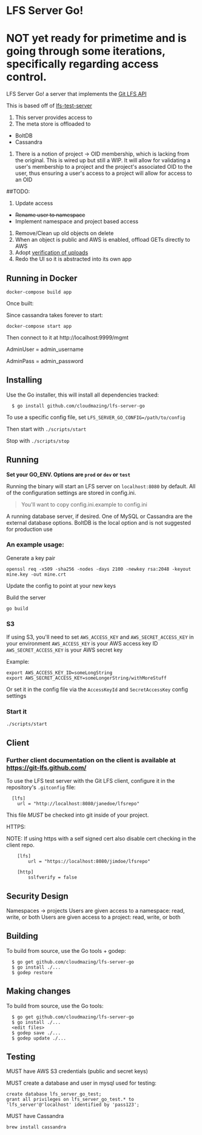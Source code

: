 LFS Server Go\!
======
# NOT yet ready for primetime and is going through some iterations, specifically regarding access control.

[lfs]: https://github.com/github/git-lfs
[api]: https://github.com/github/git-lfs/blob/master/docs/api.md

LFS Server Go\! a server that implements the [Git LFS API](https://github.com/github/git-lfs/tree/master/docs/api)

This is based off of [lfs-test-server](https://github.com/github/lfs-test-server)  

1. This server provides access to
1. The meta store is offloaded to
  * BoltDB
  * Cassandra
1. There is a notion of project -\> OID membership, which is lacking from the original.  This is wired up but still a WIP. It will allow for validating a user's membership to a project and the project's associated OID to the user, thus ensuring a user's access to a project will allow for access to an OID

##TODO:
1. Update access
  * ~~Rename user to namespace~~
  * Implement namespace and project based access
1. Remove/Clean up old objects on delete
1. When an object is public and AWS is enabled, offload GETs directly to AWS
1. Adopt [verification of uploads](https://github.com/github/git-lfs/tree/master/docs/api#verification)
1. Redo the UI so it is abstracted into its own app  

## Running in Docker

`docker-compose build app`

Once built:

Since cassandra takes forever to start:

`docker-compose start app`

Then connect to it at http://localhost:9999/mgmt

AdminUser = admin_username

AdminPass = admin_password


## Installing

Use the Go installer, this will install all dependencies tracked:

```
  $ go install github.com/cloudmazing/lfs-server-go
```

To use a specific config file, set `LFS_SERVER_GO_CONFIG=/path/to/config`

Then start with `./scripts/start`

Stop with `./scripts/stop`

## Running

<b> Set your GO\_ENV. Options are `prod` or `dev` or `test`</b>

Running the binary will start an LFS server on `localhost:8080` by default.
All of the configuration settings are stored in config.ini.
> You'll want to copy config.ini.example to config.ini

A running database server, if desired.  One of MySQL or Cassandra are the external
database options.  BoltDB is the local option and is not suggested for production use

### An example usage:

Generate a key pair
```
openssl req -x509 -sha256 -nodes -days 2100 -newkey rsa:2048 -keyout mine.key -out mine.crt
```

Update the config to point at your new keys

Build the server

```
go build
```

### S3

If using S3, you'll need to set `AWS_ACCESS_KEY` and `AWS_SECRET_ACCESS_KEY` in your environment
`AWS_ACCESS_KEY` is your AWS access key ID
`AWS_SECRET_ACCESS_KEY` is your AWS secret key

Example:
```
export AWS_ACCESS_KEY_ID=someLongString
export AWS_SECRET_ACCESS_KEY=someLongerString/withMoreStuff
```

Or set it in the config file via the `AccessKeyId` and `SecretAccessKey` config settings


### Start it

```
./scripts/start
```

## Client
### Further client documentation on the client is available at https://git-lfs.github.com/

To use the LFS test server with the Git LFS client, configure it in the repository's `.gitconfig` file:

```
  [lfs]
    url = "http://localhost:8080/janedoe/lfsrepo"
```

This file _MUST_ be checked into git inside of your project.

HTTPS:

NOTE: If using https with a self signed cert also disable cert checking in the client repo.

```
	[lfs]
		url = "https://localhost:8080/jimdoe/lfsrepo"

	[http]
		sslfverify = false
```

## Security Design

Namespaces -\> projects
Users are given access to a namespace: read, write, or both
Users are given access to a project: read, write, or both

## Building

To build from source, use the Go tools + godep:

```
  $ go get github.com/cloudmazing/lfs-server-go
  $ go install ./...
  $ godep restore
```

## Making changes

To build from source, use the Go tools:

```
  $ go get github.com/cloudmazing/lfs-server-go
  $ go install ./...
  <edit files>
  $ godep save ./...
  $ godep update ./...
```

## Testing

MUST have AWS S3 credentials (public and secret keys)

MUST create a database and user in mysql used for testing:

```
create database lfs_server_go_test;
grant all privileges on lfs_server_go_test.* to 'lfs_server'@'localhost' identified by 'pass123';
```

MUST have Cassandra

```brew install cassandra```
